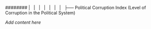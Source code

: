 ######## |   |   |   |   |   |   |   ├── Political Corruption Index (Level of Corruption in the Political System)

*Add content here*